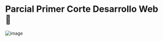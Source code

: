 # Parcial Primer Corte Desarrollo Web 🚀
![image](https://github.com/user-attachments/assets/d8b0fab4-fc67-4f88-b754-fd1f330f6482)
